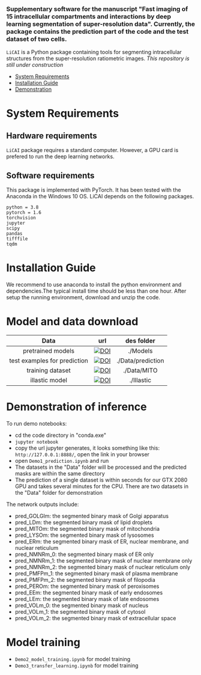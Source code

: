 ### Supplementary software for the manuscript "Fast imaging of 15 intracellular compartments and interactions by deep learning segmentation of super-resolution data". Currently, the package contains the prediction part of the code and the test dataset of two cells.

`LiCAI` is a Python package containing tools for segmenting intracellular structures from the super-resolution ratiometric images.
*This repository is still under construction*

- [System Requirements](#system-requirements)
- [Installation Guide](#installation-guide)
- [Demonstration](#license)

# System Requirements
## Hardware requirements
`LiCAI` package requires a standard computer. However, a GPU card is prefered to run the deep learning networks.

## Software requirements
This package is implemented with PyTorch. It has been tested with the Anaconda in the Windows 10 OS. LiCAI depends on the following packages.

```
python = 3.8
pytorch = 1.6
torchvision
jupyter
scipy
pandas
tifffile
tqdm
```

# Installation Guide

We recommend to use anaconda to install the python environment and dependencies.The typical install time should be less than one hour. After setup the running environment, download and unzip the code. 

# Model and data download
|Data   |url	|des folder |
|:----:|:----:|:----:| 
|pretrained models |[![DOI](https://zenodo.org/badge/DOI/10.5281/zenodo.7724779.svg)](https://doi.org/10.5281/zenodo.7724778)  |./Models   |
|test examples for prediction|[![DOI](https://zenodo.org/badge/DOI/10.5281/zenodo.7724779.svg)](https://doi.org/10.5281/zenodo.7724778)|./Data/prediction|
|training dataset|[![DOI](https://zenodo.org/badge/DOI/10.5281/zenodo.7724799.svg)](https://doi.org/10.5281/zenodo.7724798)|./Data/MITO|
|illastic model|[![DOI](https://zenodo.org/badge/DOI/10.5281/zenodo.7653696.svg)](https://doi.org/10.5281/zenodo.7653696)|./Illastic|

# Demonstration of inference

To run demo notebooks:
- cd the code directory in "conda.exe"
- `jupyter notebook`
- copy the url jupyter generates, it looks something like this: `http://127.0.0.1:8888/`, open the link in your browser
- open `Demo1_prediction.ipynb` and run
- The datasets in the "Data" folder will be processed and the predicted masks are within the same directory
- The prediction of a single dataset is within seconds for our GTX 2080 GPU and takes several minutes for the CPU. There are two datasets in the "Data" folder for demonstration

The network outputs include:
- pred_GOLGIm: the segmented binary mask of Golgi apparatus
- pred_LDm: the segmented binary mask of lipid droplets
- pred_MITOm: the segmented binary mask of mitochondria
- pred_LYSOm: the segmented binary mask of lysosomes
- pred_ERm: the segmented binary mask of ER, nuclear membrane, and nuclear reticulum
- pred_NMNRm_0: the segmented binary mask of ER only
- pred_NMNRm_1: the segmented binary mask of nuclear membrane only
- pred_NMNRm_2: the segmented binary mask of nuclear reticulum only
- pred_PMFPm_1: the segmented binary mask of plasma membrane
- pred_PMFPm_2: the segmented binary mask of filopodia
- pred_PEROm: the segmented binary mask of peroxisomes
- pred_EEm: the segmented binary mask of early endosomes
- pred_LEm: the segmented binary mask of late endosomes
- pred_VOLm_0: the segmented binary mask of nucleus
- pred_VOLm_1: the segmented binary mask of cytosol
- pred_VOLm_2: the segmented binary mask of extracellular space

# Model training
- `Demo2_model_training.ipynb` for model training
- `Demo3_transfer_learning.ipynb` for model training

